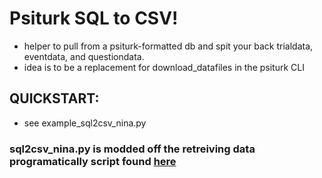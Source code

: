 # Psiturk SQL to CSV!
  - helper to pull from a psiturk-formatted db and spit your back trialdata, eventdata, and questiondata.
  - idea is to be a replacement for download_datafiles in the psiturk CLI

## QUICKSTART:
  - see example_sql2csv_nina.py

### sql2csv_nina.py is modded off the retreiving data programatically script found [here](http://psiturk.readthedocs.org/en/latest/retrieving.html)
